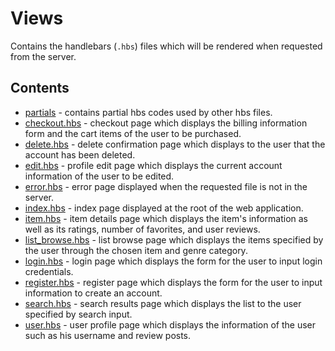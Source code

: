 # Views
Contains the handlebars (`.hbs`) files which will be rendered when requested from the server.

## Contents
- [partials](../views/partials) - contains partial hbs codes used by other hbs files.
- [checkout.hbs](../views/checkout.hbs) - checkout page which displays the billing information form and the cart items of the user to be purchased.
- [delete.hbs](../views/delete.hbs) - delete confirmation page which displays to the user that the account has been deleted. 
- [edit.hbs](../views/edit.hbs) - profile edit page which displays the current account information of the user to be edited. 
- [error.hbs](../views/error.hbs) - error page displayed when the requested file is not in the server.
- [index.hbs](../views/index.hbs) - index page displayed at the root of the web application.
- [item.hbs](../views/item.hbs) - item details page which displays the item's information as well as its ratings, number of favorites, and user reviews. 
- [list_browse.hbs](../views/list_browse.hbs) - list browse page which displays the items specified by the user through the chosen item and genre category.
- [login.hbs](../views/login.hbs) - login page which displays the form for the user to input login credentials. 
- [register.hbs](../views/register.hbs) - register page which displays the form for the user to input information to create an account.
- [search.hbs](../views/search.hbs) - search results page which displays the list to the user specified by search input. 
- [user.hbs](../views/user.hbs) - user profile page which displays the information of the user such as his username and review posts.
